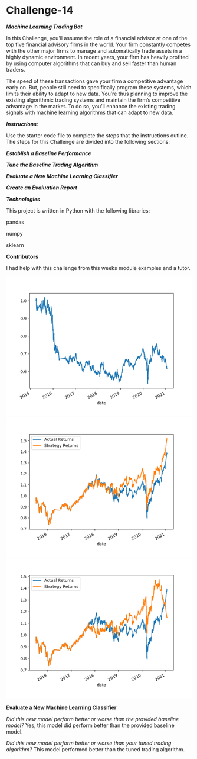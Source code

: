 # Challenge-14

***Machine Learning Trading Bot***

In this Challenge, you’ll assume the role of a financial advisor at one of the top five financial advisory firms in the world. Your firm constantly competes with the other major firms to manage and automatically trade assets in a highly dynamic environment. In recent years, your firm has heavily profited by using computer algorithms that can buy and sell faster than human traders.

The speed of these transactions gave your firm a competitive advantage early on. But, people still need to specifically program these systems, which limits their ability to adapt to new data. You’re thus planning to improve the existing algorithmic trading systems and maintain the firm’s competitive advantage in the market. To do so, you’ll enhance the existing trading signals with machine learning algorithms that can adapt to new data.

***Instructions:***

Use the starter code file to complete the steps that the instructions outline. The steps for this Challenge are divided into the following sections:

***Establish a Baseline Performance***

***Tune the Baseline Trading Algorithm***

***Evaluate a New Machine Learning Classifier***

***Create an Evaluation Report***

***Technologies***

This project is written in Python with the following libraries:

pandas

numpy

sklearn


**Contributors**

I had help with this challenge from this weeks module examples and a tutor.

![cumulative return plot ](my_plot2.png)
![cumulative return plot ](my_plot1.png)
![cumulative return plot, updated ](my_plot.png)




**Evaluate a New Machine Learning Classifier**

*Did this new model perform better or worse than the provided baseline model?*
Yes, this model did perform better than the provided baseline model.

*Did this new model perform better or worse than your tuned trading algorithm?*
This model performed better than the tuned trading algorithm.
